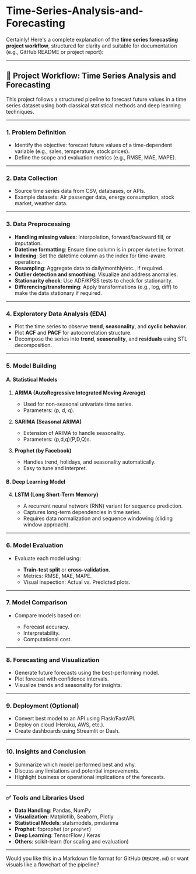 # Time-Series-Analysis-and-Forecasting
Certainly! Here's a complete explanation of the **time series forecasting project workflow**, structured for clarity and suitable for documentation (e.g., GitHub README or project report):

---

## 🔄 **Project Workflow: Time Series Analysis and Forecasting**

This project follows a structured pipeline to forecast future values in a time series dataset using both classical statistical methods and deep learning techniques.

---

### **1. Problem Definition**

* Identify the objective: forecast future values of a time-dependent variable (e.g., sales, temperature, stock prices).
* Define the scope and evaluation metrics (e.g., RMSE, MAE, MAPE).

---

### **2. Data Collection**

* Source time series data from CSV, databases, or APIs.
* Example datasets: Air passenger data, energy consumption, stock market, weather data.

---

### **3. Data Preprocessing**

* **Handling missing values**: Interpolation, forward/backward fill, or imputation.
* **Datetime formatting**: Ensure time column is in proper `datetime` format.
* **Indexing**: Set the datetime column as the index for time-aware operations.
* **Resampling**: Aggregate data to daily/monthly/etc., if required.
* **Outlier detection and smoothing**: Visualize and address anomalies.
* **Stationarity check**: Use ADF/KPSS tests to check for stationarity.
* **Differencing/transforming**: Apply transformations (e.g., log, diff) to make the data stationary if required.

---

### **4. Exploratory Data Analysis (EDA)**

* Plot the time series to observe **trend**, **seasonality**, and **cyclic behavior**.
* Plot **ACF** and **PACF** for autocorrelation structure.
* Decompose the series into **trend**, **seasonality**, and **residuals** using STL decomposition.

---

### **5. Model Building**

#### A. **Statistical Models**

1. **ARIMA (AutoRegressive Integrated Moving Average)**

   * Used for non-seasonal univariate time series.
   * Parameters: (p, d, q).

2. **SARIMA (Seasonal ARIMA)**

   * Extension of ARIMA to handle seasonality.
   * Parameters: (p,d,q)(P,D,Q)s.

3. **Prophet (by Facebook)**

   * Handles trend, holidays, and seasonality automatically.
   * Easy to tune and interpret.

#### B. **Deep Learning Model**

4. **LSTM (Long Short-Term Memory)**

   * A recurrent neural network (RNN) variant for sequence prediction.
   * Captures long-term dependencies in time series.
   * Requires data normalization and sequence windowing (sliding window approach).

---

### **6. Model Evaluation**

* Evaluate each model using:

  * **Train-test split** or **cross-validation**.
  * Metrics: RMSE, MAE, MAPE.
  * Visual inspection: Actual vs. Predicted plots.

---

### **7. Model Comparison**

* Compare models based on:

  * Forecast accuracy.
  * Interpretability.
  * Computational cost.

---

### **8. Forecasting and Visualization**

* Generate future forecasts using the best-performing model.
* Plot forecast with confidence intervals.
* Visualize trends and seasonality for insights.

---

### **9. Deployment (Optional)**

* Convert best model to an API using Flask/FastAPI.
* Deploy on cloud (Heroku, AWS, etc.).
* Create dashboards using Streamlit or Dash.

---

### **10. Insights and Conclusion**

* Summarize which model performed best and why.
* Discuss any limitations and potential improvements.
* Highlight business or operational implications of the forecasts.

---

### ✅ Tools and Libraries Used

* **Data Handling**: Pandas, NumPy
* **Visualization**: Matplotlib, Seaborn, Plotly
* **Statistical Models**: statsmodels, pmdarima
* **Prophet**: fbprophet (or `prophet`)
* **Deep Learning**: TensorFlow / Keras
* **Others**: scikit-learn (for scaling and evaluation)

---

Would you like this in a Markdown file format for GitHub (`README.md`) or want visuals like a flowchart of the pipeline?
